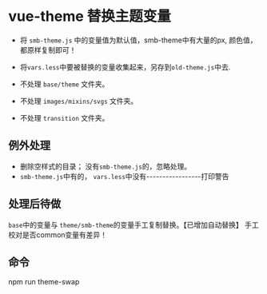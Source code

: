# vue-theme 替换主题变量

- 将 `smb-theme.js` 中的变量值为默认值，smb-theme中有大量的px, 颜色值，都原样复制即可！
- 将`vars.less`中要被替换的变量收集起来，另存到`old-theme.js`中去.

- 不处理 `base/theme` 文件夹。
- 不处理 `images/mixins/svgs` 文件夹。
- 不处理 `transition` 文件夹。

## 例外处理

- 删除空样式的目录； 没有`smb-theme.js`的，忽略处理。
- `smb-theme.js`中有的， `vars.less`中没有-----------------打印警告

## 处理后待做

`base`中的变量与 `theme/smb-theme`的变量手工复制替换。【已增加自动替换】
手工校对是否common变量有差异！

## 命令

npm run theme-swap
